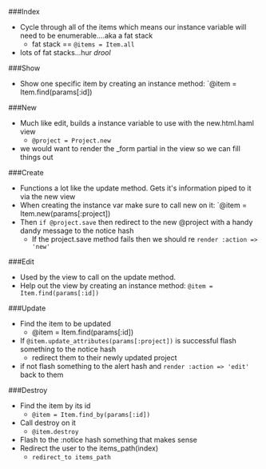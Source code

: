 ###Index

* Cycle through all of the items which means our instance variable will need to be enumerable....aka a fat stack
  * fat stack == `@items = Item.all`
* lots of fat stacks...hur *drool*

###Show

* Show one specific item by creating an instance method: `@item = Item.find(params[:id])

###New

* Much like edit, builds a instance variable to use with the new.html.haml view
  * `@project = Project.new`
* we would want to render the _form partial in the view so we can fill things out

###Create

* Functions a lot like the update method. Gets it's information piped to it via the new view
* When creating the instance var make sure to call new on it: `@item = Item.new(params[:project])
* Then `if @project.save` then redirect to the new @project with a handy dandy message to the notice hash
  * If the project.save method fails then we should re `render :action => 'new'`

###Edit

* Used by the view to call on the update method.
* Help out the view by creating an instance method: `@item = Item.find(params[:id])`

###Update

* Find the item to be updated
  * @item = Item.find(params[:id])
* If `@item.update_attributes(params[:project])` is successful flash something to the notice hash
  * redirect them to their newly updated project
* if not flash something to the alert hash and `render :action => 'edit'` back to them

###Destroy

* Find the item by its id
  * `@item = Item.find_by(params[:id])`
* Call destroy on it
  * `@item.destroy`
* Flash to the :notice hash something that makes sense
* Redirect the user to the items_path(index)
  * `redirect_to items_path`
